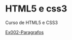 # HTML5 e css3
 Curso de HTML5 e CSS3
 
 <a href="https://caetanovidal.github.io/html_css/exercicios/ex002/index.html">Ex002-Paragrafos</a>

